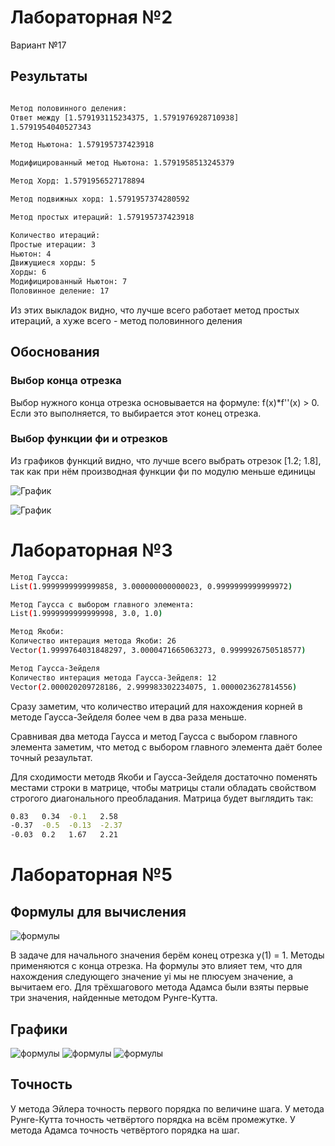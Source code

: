 # Лабораторная №2
Вариант №17

## Результаты

```bash

Метод половинного деления: 
Ответ между [1.579193115234375, 1.5791976928710938] 
1.5791954040527343

Метод Ньютона: 1.579195737423918

Модифицированный метод Ньютона: 1.5791958513245379

Метод Хорд: 1.5791956527178894

Метод подвижных хорд: 1.5791957374280592

Метод простых итераций: 1.579195737423918

Количество итераций:
Простые итерации: 3
Ньютон: 4
Движущиеся хорды: 5
Хорды: 6
Модифицированный Ньютон: 7
Половинное деление: 17
```

Из этих выкладок видно, что лучше всего работает метод простых итераций, а хуже всего - метод половинного деления

## Обоснования

### Выбор конца отрезка
Выбор нужного конца отрезка основывается на формуле: f(x)*f''(x) > 0. 
Если это выполняется, то выбирается этот конец отрезка. 

### Выбор функции фи и отрезков

Из графиков функций видно, что лучше всего выбрать отрезок [1.2; 1.8], так как при нём
производная функции фи по модулю меньше единицы

![График](gr.JPG)

![График](фи.jpg)


# Лабораторная №3

```bash
Метод Гаусса:
List(1.9999999999999858, 3.000000000000023, 0.9999999999999972)

Метод Гаусса с выбором главного элемента: 
List(1.9999999999999998, 3.0, 1.0)

Метод Якоби:
Количество интерация метода Якоби: 26
Vector(1.9999764031848297, 3.0000471665063273, 0.9999926750518577)

Метод Гаусса-Зейделя
Количество интерация метода Гаусса-Зейделя: 12
Vector(2.000020209728186, 2.999983302234075, 1.0000023627814556)
```

Сразу заметим, что количество итераций для нахождения корней в методе Гаусса-Зейделя более чем в два раза меньше. 

Сравнивая два метода Гаусса и метод Гаусса с выбором главного элемента заметим, что метод с выбором главного элемента даёт более точный резаультат.

Для сходимости методв Якоби и Гаусса-Зейделя достаточно поменять местами строки в матрице, чтобы матрицы стали обладать свойством строгого диагонального преобладания. 
Матрица будет выглядить так: 
```bash
0.83   0.34  -0.1   2.58
-0.37  -0.5  -0.13  -2.37
-0.03  0.2   1.67   2.21
```

# Лабораторная №5

## Формулы для вычисления
![формулы](формулы.jpg)

В задаче для начального значения берём конец отрезка y(1) = 1. Методы применяются с конца отрезка.
На формулы это влияет тем, что для нахождения следующего значение yi мы не плюсуем значение, а вычитаем его. 
Для трёхшагового метода Адамса были взяты первые три значения, найденные методом Рунге-Кутта. 

## Графики
![формулы](n10.jpg)
![формулы](n20.jpg)
![формулы](n30.jpg)
## Точность

У метода Эйлера точность первого порядка по величине шага. 
У метода Рунге-Кутта точность четвёртого порядка на всём промежутке. 
У метода Адамса точность четвёртого порядка на шаг.
